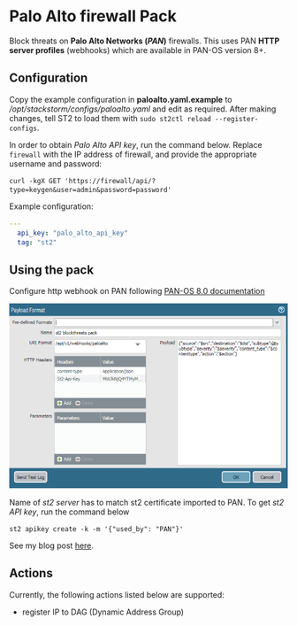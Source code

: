 # Palo Alto firewall Pack

Block threats on **Palo Alto Networks (_PAN_)** firewalls. This uses PAN **HTTP server profiles** (webhooks) which are available in PAN-OS version 8+.

## Configuration

Copy the example configuration in **paloalto.yaml.example** to */opt/stackstorm/configs/paloalto.yaml* and edit as required. After making changes, tell ST2 to load them with `sudo st2ctl reload --register-configs`.

In order to obtain *Palo Alto API key*, run the command below. Replace `firewall` with the IP address of firewall, and provide the appropriate username and password:

```shell
curl -kgX GET 'https://firewall/api/?type=keygen&user=admin&password=password'
```

Example configuration:

```yaml
---
  api_key: "palo_alto_api_key"
  tag: "st2"
```

## Using the pack

Configure http webhook on PAN following  [PAN-OS 8.0 documentation](https://www.paloaltonetworks.com/documentation/80/pan-os/web-interface-help/device/device-server-profiles-http)

![Snapshot of PAN webhook configuration - payload format](https://github.com/IrekRomaniuk/paloalto_blockthreats/blob/master/pan-webhook.PNG)

Name of _st2 server_ has to match st2 certificate imported to PAN. To get *st2 API key*, run the command below
 ```
st2 apikey create -k -m '{"used_by": "PAN"}'
 ```
See my blog post [here](https://medium.com/@IrekRomaniuk/stackstorm-pack-for-palo-alto-networks-firewall-a7d8a4ea6655).

## Actions

Currently, the following actions listed below are supported:
- register IP to DAG (Dynamic Address Group)

